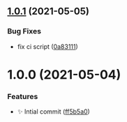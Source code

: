 ## [1.0.1](https://github.com/josh-hemphill/vite-plugin-favicon/compare/v1.0.0...v1.0.1) (2021-05-05)


### Bug Fixes

* fix ci script ([0a83111](https://github.com/josh-hemphill/vite-plugin-favicon/commit/0a831116640aa2ce15ce78de7151873c24b87870))

# 1.0.0 (2021-05-04)


### Features

* :sparkles: Intial commit ([ff5b5a0](https://github.com/josh-hemphill/vite-plugin-favicon/commit/ff5b5a0d64b073f36c5a1e767de25e58b373453c))

